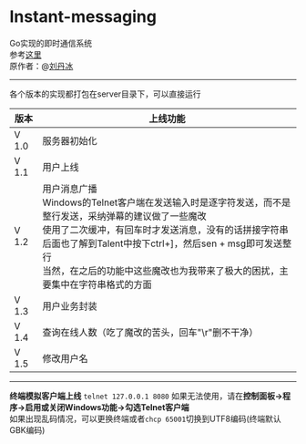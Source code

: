 # Instant-messaging

Go实现的即时通信系统  
参考[这里](https://www.bilibili.com/video/BV1gf4y1r79E/?p=37&vd_source=ba555caf87e1e2f9c37b53d8c4b0e3e8)  
原作者：@[刘丹冰](https://github.com/aceld)

---

 各个版本的实现都打包在server目录下，可以直接运行

| 版本       | 上线功能      |
|-----------|-----------    |
| V 1.0     | 服务器初始化   |
| V 1.1     | 用户上线       |
| V 1.2     | 用户消息广播<br>     Windows的Telnet客户端在发送输入时是逐字符发送，而不是整行发送，采纳弹幕的建议做了一些魔改<br>  使用了二次缓冲，有回车时才发送消息，没有的话拼接字符串<br> 后面也了解到Talent中按下ctrl+]，然后sen + msg即可发送整行<br>当然，在之后的功能中这些魔改也为我带来了极大的困扰，主要集中在字符串格式的方面 |
| V 1.3     | 用户业务封装   |
| V 1.4     | 查询在线人数（吃了魔改的苦头，回车"\r"删不干净）   |
| V 1.5     | 修改用户名   |


---
**终端模拟客户端上线**
 `telnet 127.0.0.1 8080`
 如果无法使用，请在**控制面板->程序->启用或关闭Windows功能->勾选Telnet客户端**<br>
 如果出现乱码情况，可以更换终端或者`chcp 65001`切换到UTF8编码(终端默认GBK编码)
